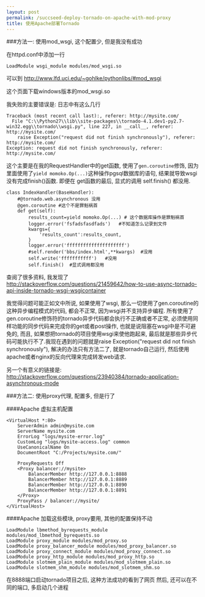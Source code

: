 ```yaml
---
layout: post
permalink: /succseed-deploy-tornado-on-apache-with-mod-proxy
title: 使用Apache部署Tornado
---
```


###方法一: 使用mod_wsgi, 这个配置少, 但是我没有成功


在httpd.conf中添加一行

	LoadModule wsgi_module modules/mod_wsgi.so

可以到 http://www.lfd.uci.edu/~gohlke/pythonlibs/#mod_wsgi

这个页面下载windows版本的mod_wsgi.so


我失败的主要错误是: 日志中有这么几行

	Traceback (most recent call last):, referer: http://mysite.com/
	  File "C:\\Python27\\lib\\site-packages\\tornado-4.1.dev1-py2.7-win32.egg\\tornado\\wsgi.py", line 227, in __call__, referer: http://mysite.com/
	    raise Exception("request did not finish synchronously"), referer: http://mysite.com/
	Exception: request did not finish synchronously, referer: http://mysite.com/

这个主要是在我的RequestHandler中的get函数, 使用了`gen.coroutine`修饰, 因为里面使用了`yield momoko.Op(...)`这种操作pgsql数据库的语句, 结果就导致wsgi没有完成finish()函数.
即便在 get函数的最后, 显式的调用 self.finish() 都没用.

	class IndexHandler(BaseHandler):
	    #@tornado.web.asynchronous 没用
	    @gen.coroutine #这个不是罪魁祸首
	    def get(self):
	        results_count=yield momoko.Op(...) # 这个数据库操作是罪魁祸首
	        logger.error('fsfadsfasdfads')   #不知道怎么记录到文件
	        kwargs={
	            'results_count':results_count,
	        }
	        logger.error('fffffffffffffffffffff')
	        #self.render('bbs/index.html',**kwargs)  #没用
	        self.write('fffffffffff')   #没用
	        self.finish()  #显式调用都没用

查阅了很多资料, 我发现了 http://stackoverflow.com/questions/21459642/how-to-use-async-tornado-api-inside-tornado-wsgi-wsgicontainer

我觉得问题可能正如文中所说, 如果使用了wsgi, 那么一切使用了gen.coroutine的这种异步编程模式的代码, 都会不正常, 因为wsgi并不支持异步编程. 所有使用了gen.coroutine修饰符的tornado异步代码都会执行不正确或者不正常, 必须使用同样功能的同步代码来完成你的get或者post操作, 也就是说阻塞在wsgi中是不可避免的, 而且, 如果想把tornado的项目使用wsgi来使他跑起来, 最后就是那些异步代码可能执行不了.我现在遇到的问题就是raise Exception("request did not finish synchronously"), 解决的办法只有方法二了, 就是tornado自己运行, 然后使用apache或者nginx的反向代理来完成转发web请求.

另一个有意义的链接是: http://stackoverflow.com/questions/23940384/tornado-application-asynchronous-mode

###方法二: 使用proxy代理, 配置多, 但是行了

####Apache 虚拟主机配置

	<VirtualHost *:80>
	    ServerAdmin admin@mysite.com
	    ServerName mysite.com
	    ErrorLog "logs/mysite-error.log"
	    CustomLog "logs/mysite-access.log" common
	    UseCanonicalName On
	    DocumentRoot "C:/Projects/mysite.com/"

	    ProxyRequests Off
		<Proxy balancer://mysite>
		    BalancerMember http://127.0.0.1:8888
		    BalancerMember http://127.0.0.1:8889
		    BalancerMember http://127.0.0.1:8890
		    BalancerMember http://127.0.0.1:8891
		</Proxy>
		ProxyPass / balancer://mysite/
	</VirtualHost>

####Apache 加载这些模块, proxy要用, 其他的配置保持不动

	LoadModule lbmethod_byrequests_module modules/mod_lbmethod_byrequests.so
	LoadModule proxy_module modules/mod_proxy.so
	LoadModule proxy_balancer_module modules/mod_proxy_balancer.so
	LoadModule proxy_connect_module modules/mod_proxy_connect.so
	LoadModule proxy_http_module modules/mod_proxy_http.so
	LoadModule slotmem_plain_module modules/mod_slotmem_plain.so
	LoadModule slotmem_shm_module modules/mod_slotmem_shm.so

在8888端口启动tornado项目之后, 这种方法成功的看到了网页
然后, 还可以在不同的端口, 多启动几个进程
